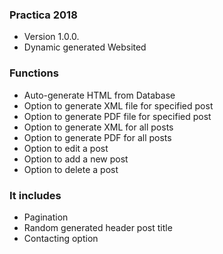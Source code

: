 ### Practica 2018 ###

* Version 1.0.0. 
* Dynamic generated Websited

### Functions ###

* Auto-generate HTML from Database
* Option to generate XML file for specified post
* Option to generate PDF file for specified post
* Option to generate XML for all posts
* Option to generate PDF for all posts
* Option to edit a post
* Option to add a new post
* Option to delete a post

### It includes ###

* Pagination
* Random generated header post title
* Contacting option
